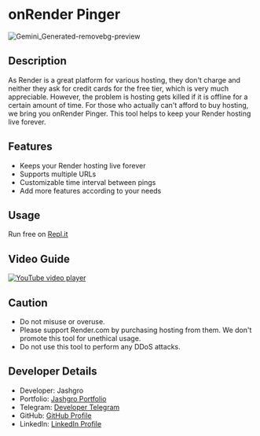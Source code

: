 # onRender Pinger
![Gemini_Generated-removebg-preview](https://github.com/BlackHatDevX/Render-Pinger/assets/91268029/205dac22-d4e2-4038-8525-1f3784c32291)

## Description
As Render is a great platform for various hosting, they don't charge and neither they ask for credit cards for the free tier, which is very much appreciable. However, the problem is hosting gets killed if it is offline for a certain amount of time. For those who actually can't afford to buy hosting, we bring you onRender Pinger. This tool helps to keep your Render hosting live forever.

## Features
- Keeps your Render hosting live forever
- Supports multiple URLs
- Customizable time interval between pings
- Add more features according to your needs

## Usage
Run free on [Repl.it](https://replit.com/@jashgro/onRender-Pinger)

## Video Guide
[![YouTube video player](https://img.youtube.com/vi/cUFHlR5vMzE/0.jpg)](https://www.youtube.com/watch?v=cUFHlR5vMzE)


## Caution
- Do not misuse or overuse.
- Please support Render.com by purchasing hosting from them. We don't promote this tool for unethical usage.
- Do not use this tool to perform any DDoS attacks.

## Developer Details
- Developer: Jashgro
- Portfolio: [Jashgro Portfolio](https://bit.ly/jashgro)
- Telegram: [Developer Telegram](https://telegram.dog/deveIoper_x)
- GitHub: [GitHub Profile](https://github.com/BlackHatDevX)
- LinkedIn: [LinkedIn Profile](https://linkedin.com/in/jash-gro)
